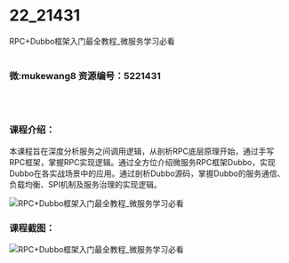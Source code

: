# 22_21431
RPC+Dubbo框架入门最全教程_微服务学习必看
<br/></br>
<h3>微:mukewang8 资源编号：5221431</h3>
<br/></br>
<h3>课程介绍：</h3>
<p>本课程旨在深度分析服务之间调用逻辑，从剖析<a title="查看与 RPC 相关的文章" target="_blank">RPC</a>底层原理开始，通过手写<a title="查看与 RPC 相关的文章" target="_blank">RPC</a>框架，掌握RPC实现逻辑。通过全方位介绍微服务RPC框架<a title="查看与 Dubbo 相关的文章" target="_blank">Dubbo</a>，实现<a title="查看与 Dubbo 相关的文章" target="_blank">Dubbo</a>在各实战场景中的应用。通过剖析Dubbo源码，掌握Dubbo的服务通信、负载均衡、SPI机制及服务治理的实现逻辑。</p>
<p><img src="https://www.ko996.com/wp-content/uploads/img/2021/10/1-38-300x198.png" alt="RPC+Dubbo框架入门最全教程_微服务学习必看"></p>
<div class="info-desc">
<h3>课程截图：</h3>
<p><img src="https://www.ko996.com/wp-content/uploads/img/2021/10/2-34.png" alt="RPC+Dubbo框架入门最全教程_微服务学习必看"></p>


			
</div>
